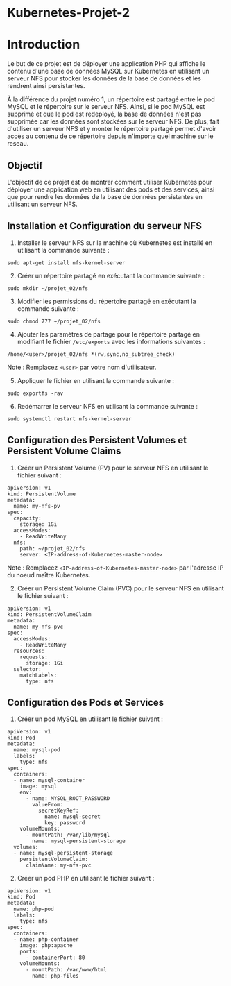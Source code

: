 # Kubernetes-Projet-2

# Introduction

Le but de ce projet est de déployer une application PHP qui affiche le contenu d'une base de données MySQL sur Kubernetes en utilisant un serveur NFS pour stocker les données de la base de données et les rendrent ainsi persistantes.

À la différence du projet numéro 1, un répertoire est partagé entre le pod MySQL et le répertoire sur le serveur NFS. Ainsi, si le pod MySQL est supprimé et que le pod est redeployé, la base de données n'est pas supprimée car les données sont stockées sur le serveur NFS. De plus, fait d'utiliser un serveur NFS et y monter le répertoire partagé permet d'avoir accès au contenu de ce répertoire depuis n'importe quel machine sur le reseau.

## Objectif

L'objectif de ce projet est de montrer comment utiliser Kubernetes pour déployer une application web en utilisant des pods et des services, ainsi que pour rendre les données de la base de données persistantes en utilisant un serveur NFS.

## Installation et Configuration du serveur NFS

1. Installer le serveur NFS sur la machine où Kubernetes est installé en utilisant la commande suivante :

```
sudo apt-get install nfs-kernel-server
```

2. Créer un répertoire partagé en exécutant la commande suivante :

```
sudo mkdir ~/projet_02/nfs
```

3. Modifier les permissions du répertoire partagé en exécutant la commande suivante :

```
sudo chmod 777 ~/projet_02/nfs
```

4. Ajouter les paramètres de partage pour le répertoire partagé en modifiant le fichier `/etc/exports` avec les informations suivantes :

```
/home/<user>/projet_02/nfs *(rw,sync,no_subtree_check)
```

Note : Remplacez `<user>` par votre nom d'utilisateur.

5. Appliquer le fichier en utilisant la commande suivante :

```
sudo exportfs -rav
```

6. Redémarrer le serveur NFS en utilisant la commande suivante :

```
sudo systemctl restart nfs-kernel-server
```

## Configuration des Persistent Volumes et Persistent Volume Claims

1. Créer un Persistent Volume (PV) pour le serveur NFS en utilisant le fichier suivant :

```
apiVersion: v1
kind: PersistentVolume
metadata:
  name: my-nfs-pv
spec:
  capacity:
    storage: 1Gi
  accessModes:
    - ReadWriteMany
  nfs:
    path: ~/projet_02/nfs
    server: <IP-address-of-Kubernetes-master-node>
```

Note : Remplacez `<IP-address-of-Kubernetes-master-node>` par l'adresse IP du noeud maître Kubernetes.

2. Créer un Persistent Volume Claim (PVC) pour le serveur NFS en utilisant le fichier suivant :

```
apiVersion: v1
kind: PersistentVolumeClaim
metadata:
  name: my-nfs-pvc
spec:
  accessModes:
    - ReadWriteMany
  resources:
    requests:
      storage: 1Gi
  selector:
    matchLabels:
      type: nfs
```

## Configuration des Pods et Services

1. Créer un pod MySQL en utilisant le fichier suivant :

```
apiVersion: v1
kind: Pod
metadata:
  name: mysql-pod
  labels:
    type: nfs
spec:
  containers:
  - name: mysql-container
    image: mysql
    env:
      - name: MYSQL_ROOT_PASSWORD
        valueFrom:
          secretKeyRef:
            name: mysql-secret
            key: password
    volumeMounts:
      - mountPath: /var/lib/mysql
        name: mysql-persistent-storage
  volumes:
  - name: mysql-persistent-storage
    persistentVolumeClaim:
      claimName: my-nfs-pvc
```


2. Créer un pod PHP en utilisant le fichier suivant :

```
apiVersion: v1
kind: Pod
metadata:
  name: php-pod
  labels:
    type: nfs
spec:
  containers:
  - name: php-container
    image: php:apache
    ports:
      - containerPort: 80
    volumeMounts:
      - mountPath: /var/www/html
        name: php-files
```
